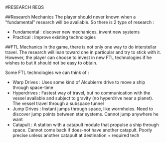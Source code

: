 #RESEARCH REQS

##Research Mechanics
The player should never known when a "fundamental" research will be available. So there is 2 type of research :

- Fundamental : discover new mechanices, invent new systems
- Practical : Improve existing technologies

##FTL Mechanics
In the game, there is not only one way to do interstellar travel. The research will lean toward one in particular and try to stick with it.
However, the player can choose to invest in new FTL technologies if he wishes to but it should not be easy to obtain.

Some FTL technologies we can think of :

- Warp Drives : Uses some kind of Alcubierre drive to move a ship through space-time
- Hyperdrives : Fastest way of travel, but no communication with the vessel available and subject to gravity (no hyperdrive near a planet). The vessel travel through a subspace tunnel
- Jump Drives : Instant jumps through space, like wormholes. Need to discover jump points between star systems. Cannot jump anywhere he want
- Catapult :  A station with a catapult module that propulse a ship through space. Cannot come back if does-not have another catapult. Poorly precise unless another catapult at destination + required tech